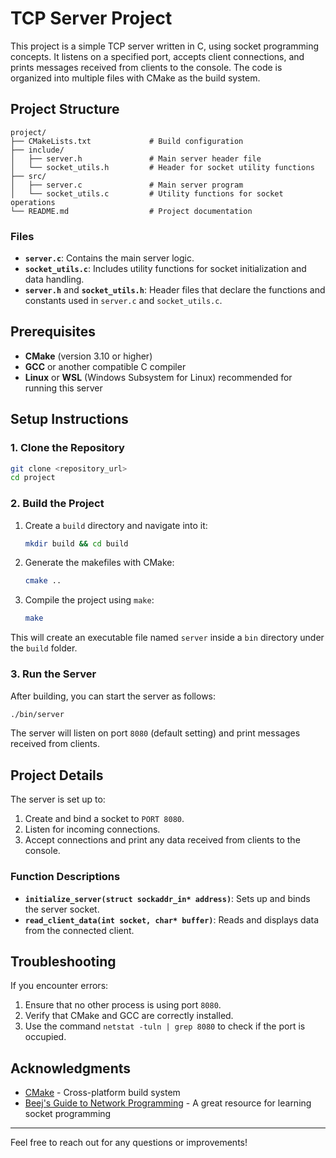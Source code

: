 # TCP Server Project

This project is a simple TCP server written in C, using socket programming concepts. It listens on a specified port, accepts client connections, and prints messages received from clients to the console. The code is organized into multiple files with CMake as the build system.

## Project Structure

```
project/
├── CMakeLists.txt             # Build configuration
├── include/
│   ├── server.h               # Main server header file
│   └── socket_utils.h         # Header for socket utility functions
├── src/
│   ├── server.c               # Main server program
│   └── socket_utils.c         # Utility functions for socket operations
└── README.md                  # Project documentation
```

### Files
- **`server.c`**: Contains the main server logic.
- **`socket_utils.c`**: Includes utility functions for socket initialization and data handling.
- **`server.h`** and **`socket_utils.h`**: Header files that declare the functions and constants used in `server.c` and `socket_utils.c`.

## Prerequisites

- **CMake** (version 3.10 or higher)
- **GCC** or another compatible C compiler
- **Linux** or **WSL** (Windows Subsystem for Linux) recommended for running this server

## Setup Instructions

### 1. Clone the Repository

```bash
git clone <repository_url>
cd project
```

### 2. Build the Project

1. Create a `build` directory and navigate into it:
   ```bash
   mkdir build && cd build
   ```
   
2. Generate the makefiles with CMake:
   ```bash
   cmake ..
   ```

3. Compile the project using `make`:
   ```bash
   make
   ```

This will create an executable file named `server` inside a `bin` directory under the `build` folder.

### 3. Run the Server

After building, you can start the server as follows:

```bash
./bin/server
```

The server will listen on port `8080` (default setting) and print messages received from clients.

## Project Details

The server is set up to:
1. Create and bind a socket to `PORT 8080`.
2. Listen for incoming connections.
3. Accept connections and print any data received from clients to the console.

### Function Descriptions

- **`initialize_server(struct sockaddr_in* address)`**: Sets up and binds the server socket.
- **`read_client_data(int socket, char* buffer)`**: Reads and displays data from the connected client.

## Troubleshooting

If you encounter errors:
1. Ensure that no other process is using port `8080`.
2. Verify that CMake and GCC are correctly installed.
3. Use the command `netstat -tuln | grep 8080` to check if the port is occupied.

## Acknowledgments

- [CMake](https://cmake.org/) - Cross-platform build system
- [Beej's Guide to Network Programming](https://beej.us/guide/bgnet/) - A great resource for learning socket programming

---

Feel free to reach out for any questions or improvements!